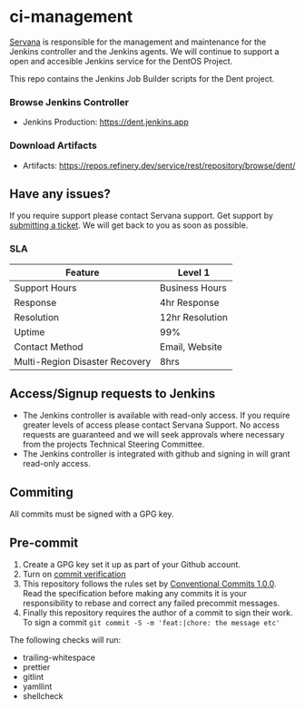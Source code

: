 # ci-management

[Servana](https://servanamanaged.com) is responsible for the management and maintenance for the Jenkins controller and the Jenkins agents. We will continue to support a open and accesible Jenkins service for the DentOS Project.

This repo contains the Jenkins Job Builder scripts for the Dent project.

### Browse Jenkins Controller

-   Jenkins Production: https://dent.jenkins.app

### Download Artifacts

-   Artifacts: https://repos.refinery.dev/service/rest/repository/browse/dent/

## Have any issues?

If you require support please contact Servana support. Get support by [submitting a ticket](https://support.servanamanaged.com/support/tickets/new?ticket_form=request_support). We will get back to you as soon as possible.

### SLA

| **Feature**                    | **Level 1**     |
| ------------------------------ | --------------- |
| Support Hours                  | Business Hours  |
| Response                       | 4hr Response    |
| Resolution                     | 12hr Resolution |
| Uptime                         | 99%             |
| Contact Method                 | Email, Website  |
| Multi-Region Disaster Recovery | 8hrs            |

## Access/Signup requests to Jenkins

-   The Jenkins controller is available with read-only access. If you require greater levels of access please contact Servana Support. No access requests are guaranteed and we will seek approvals where necessary from the projects Technical Steering Committee.
-   The Jenkins controller is integrated with github and signing in will grant read-only access.

## Commiting

All commits must be signed with a GPG key.

## Pre-commit

1. Create a GPG key set it up as part of your Github account.
2. Turn on [commit verification](https://docs.github.com/en/authentication/managing-commit-signature-verification/about-commit-signature-verification)
3. This repository follows the rules set by [Conventional Commits 1.0.0](https://www.conventionalcommits.org/en/v1.0.0/). Read the specification before making any commits it is your responsibility to rebase and correct any failed precommit messages.
4. Finally this repository requires the author of a commit to sign their work. To sign a commit `git commit -S -m 'feat:|chore: the message etc'`

The following checks will run:
- trailing-whitespace
- prettier
- gitlint
- yamllint
- shellcheck